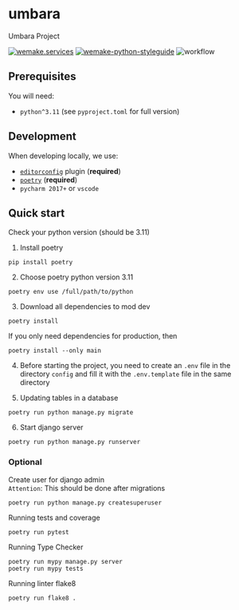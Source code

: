 # umbara

Umbara Project

[![wemake.services](https://img.shields.io/badge/%20-wemake.services-green.svg?label=%20&logo=data%3Aimage%2Fpng%3Bbase64%2CiVBORw0KGgoAAAANSUhEUgAAABAAAAAQCAMAAAAoLQ9TAAAABGdBTUEAALGPC%2FxhBQAAAAFzUkdCAK7OHOkAAAAbUExURQAAAAAAAAAAAAAAAAAAAAAAAAAAAAAAAP%2F%2F%2F5TvxDIAAAAIdFJOUwAjRA8xXANAL%2Bv0SAAAADNJREFUGNNjYCAIOJjRBdBFWMkVQeGzcHAwksJnAPPZGOGAASzPzAEHEGVsLExQwE7YswCb7AFZSF3bbAAAAABJRU5ErkJggg%3D%3D)](https://wemake-services.github.io)
[![wemake-python-styleguide](https://img.shields.io/badge/style-wemake-000000.svg)](https://github.com/wemake-services/wemake-python-styleguide)
![workflow](https://github.com/MrEndor/umbara/actions/workflows/test.yml/badge.svg)

## Prerequisites

You will need:

- `python^3.11` (see `pyproject.toml` for full version)

## Development

When developing locally, we use:

- [`editorconfig`](http://editorconfig.org/) plugin (**required**)
- [`poetry`](https://github.com/python-poetry/poetry) (**required**)
- `pycharm 2017+` or `vscode`


## Quick start

Сheck your python version (should be 3.11)

1) Install poetry
```shell
pip install poetry
```
2) Choose poetry python version 3.11
```shell
poetry env use /full/path/to/python
```
3) Download all dependencies to mod dev
```shell
poetry install
```
If you only need dependencies for production, then
```shell
poetry install --only main
```

4) Before starting the project, you need to create an `.env` file in the directory `config` and fill 
it with the `.env.template` file in the same directory

5) Updating tables in a database
```shell
poetry run python manage.py migrate
```

6) Start django server
```shell
poetry run python manage.py runserver
```

### Optional
Create user for django admin\
`Attention`: This should be done after migrations
```shell
poetry run python manage.py createsuperuser
```

Running tests and coverage
```shell
poetry run pytest
```

Running Type Checker
```shell
poetry run mypy manage.py server
poetry run mypy tests
```

Running linter flake8
```shell
poetry run flake8 .
```
